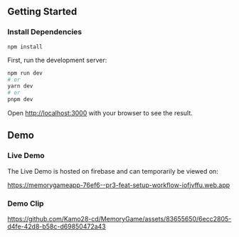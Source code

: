 
## Getting Started

### Install Dependencies
```
npm install
```

First, run the development server:

```bash
npm run dev
# or
yarn dev
# or
pnpm dev
```

Open [http://localhost:3000](http://localhost:3000) with your browser to see the result.

## Demo

### Live Demo

The Live Demo is hosted on firebase and can temporarily be viewed on:

https://memorygameapp-76ef6--pr3-feat-setup-workflow-iofjvffu.web.app

### Demo Clip

https://github.com/Kamo28-cd/MemoryGame/assets/83655650/6ecc2805-d4fe-42d8-b58c-d69850472a43

